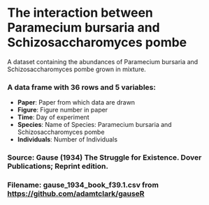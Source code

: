 # The interaction between Paramecium bursaria and Schizosaccharomyces pombe

A dataset containing the abundances of Paramecium bursaria and Schizosaccharomyces pombe grown in mixture.

### A data frame with 36 rows and 5 variables:

- **Paper**: Paper from which data are drawn
- **Figure**: Figure number in paper
- **Time**: Day of experiment
- **Species**: Name of Species: Paramecium bursaria and Schizosaccharomyces pombe
- **Individuals**: Number of Individuals

### Source: Gause (1934) The Struggle for Existence. Dover Publications; Reprint edition.
### Filename: gause_1934_book_f39.1.csv from https://github.com/adamtclark/gauseR